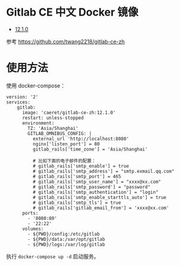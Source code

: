 # Gitlab CE 中文 Docker 镜像

* [12.1.0](https://hub.docker.com/r/caeret/gitlab-ce-zh)

参考 <https://github.com/twang2218/gitlab-ce-zh>

# 使用方法

使用 docker-compose：

```
version: '2'
services:
    gitlab:
      image: 'caeret/gitlab-ce-zh:12.1.0'
      restart: unless-stopped
      environment:
        TZ: 'Asia/Shanghai'
        GITLAB_OMNIBUS_CONFIG: |
          external_url 'http://localhost:8080'
          nginx['listen_port'] = 80
          gitlab_rails['time_zone'] = 'Asia/Shanghai'

          # 比如下面的电子邮件的配置：
          # gitlab_rails['smtp_enable'] = true
          # gitlab_rails['smtp_address'] = "smtp.exmail.qq.com"
          # gitlab_rails['smtp_port'] = 465
          # gitlab_rails['smtp_user_name'] = "xxxx@xx.com"
          # gitlab_rails['smtp_password'] = "password"
          # gitlab_rails['smtp_authentication'] = "login"
          # gitlab_rails['smtp_enable_starttls_auto'] = true
          # gitlab_rails['smtp_tls'] = true
          # gitlab_rails['gitlab_email_from'] = 'xxxx@xx.com'
      ports:
        - '8080:80'
        - '22:22'
      volumes:
        - ${PWD}/config:/etc/gitlab
        - ${PWD}/data:/var/opt/gitlab
        - ${PWD}/logs:/var/log/gitlab
```

执行 `docker-compose up -d` 启动服务。
